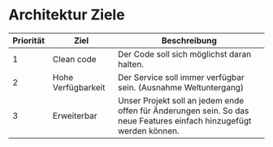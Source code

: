 # Architektur Ziele

| Priorität | Ziel               | Beschreibung                                                                                                        |
| --------- | ------------------ | ------------------------------------------------------------------------------------------------------------------- |
| 1         | Clean code         | Der Code soll sich möglichst daran halten.                                                                          |
| 2         | Hohe Verfügbarkeit | Der Service soll immer verfügbar sein. (Ausnahme Weltuntergang)                                                     |
| 3         | Erweiterbar        | Unser Projekt soll an jedem ende offen für Änderungen sein. So das neue Features einfach hinzugefügt werden können. |
